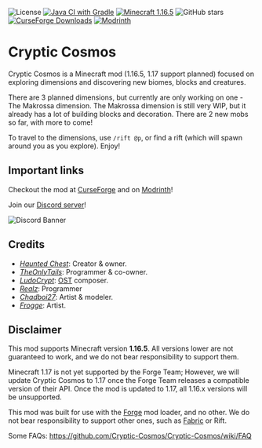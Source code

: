 ![License](https://img.shields.io/github/license/cryptic-cosmos/cryptic-cosmos?style=flat-square)
[![Java CI with Gradle](https://github.com/Cryptic-Cosmos/Cryptic-Cosmos/actions/workflows/gradle.yml/badge.svg)](https://github.com/Cryptic-Cosmos/Cryptic-Cosmos/actions/workflows/gradle.yml)
[![Minecraft 1.16.5](https://img.shields.io/badge/minecraft-1.16.5-green.svg?style=flat-square)](https://minecraft.net/)
![GitHub stars](https://img.shields.io/github/stars/Cryptic-Cosmos/Cryptic-Cosmos?style=social)
[![CurseForge Downloads](http://cf.way2muchnoise.eu/full_477843_downloads.svg)](https://minecraft.curseforge.com/projects/477843)
[![Modrinth](https://img.shields.io/badge/modrinth-crypticcosmos-green.svg?style=flat-square)](https://modrinth.com/mod/crypticcosmos)

# Cryptic Cosmos
Cryptic Cosmos is a Minecraft mod (1.16.5, 1.17 support planned) focused on exploring dimensions and discovering new biomes, blocks and creatures.

There are 3 planned dimensions, but currently are only working on one - The Makrossa dimension. The Makrossa dimension is still very WIP, but it already has a lot of building blocks and decoration. There are 2 new mobs so far, with more to come!

To travel to the dimensions, use `/rift @p`, or find a rift (which will spawn around you as you explore). Enjoy!

## Important links
Checkout the mod at [CurseForge](https://www.curseforge.com/minecraft/mc-mods/cryptic-cosmos) and on [Modrinth](https://modrinth.com/mod/crypticcosmos)!

Join our [Discord server](https://discord.gg/6BbUpV8jSk)!

![Discord Banner](https://discordapp.com/api/guilds/763236677601853462/widget.png?style=banner2)

## Credits

- [*Haunted Chest*](https://github.com/hauntedchest13): Creator & owner.
- [*TheOnlyTails*](https://theonlytails.com/): Programmer & co-owner.
- [*LudoCrypt*](https://youtube.com/c/LudoCrypt): [OST](https://ludocrypt.bandcamp.com/album/mundus-volume-alpha) composer.
- [*Realz*](https://youtube.com/kingrealzyt): Programmer
- [*Chadboi27*](https://discordapp.com/users/507514606529544194): Artist & modeler. 
- [*Frogge*](https://discordapp.com/users/780808380310487101): Artist.

## Disclaimer

This mod supports Minecraft version **1.16.5**. All versions lower are not guaranteed to work, and we do not bear responsibility to support them.

Minecraft 1.17 is not yet supported by the Forge Team; However, we will update Cryptic Cosmos to 1.17 once the Forge Team releases a compatible version of their API. Once the mod is updated to 1.17, all 1.16.x versions will be unsupported.

This mod was built for use with the [Forge](https://forums.minecraftforge.net) mod loader, and no other. We do not bear responsibility to support other ones, such as [Fabric](https://fabricmc.net/) or Rift.

Some FAQs: https://github.com/Cryptic-Cosmos/Cryptic-Cosmos/wiki/FAQ
